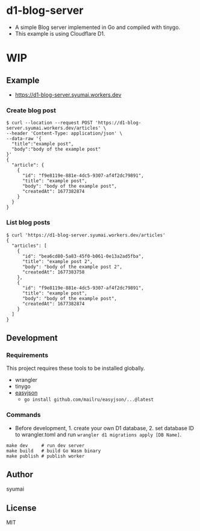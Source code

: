 # d1-blog-server

* A simple Blog server implemented in Go and compiled with tinygo.
* This example is using Cloudflare D1.

# WIP

## Example

* https://d1-blog-server.syumai.workers.dev

### Create blog post

```
$ curl --location --request POST 'https://d1-blog-server.syumai.workers.dev/articles' \
--header 'Content-Type: application/json' \
--data-raw '{
  "title":"example post",
  "body":"body of the example post"
}'
{
  "article": {
    {
      "id": "f9e8119e-881e-4dc5-9307-af4f2dc79891",
      "title": "example post",
      "body": "body of the example post",
      "createdAt": 1677382874
    }
  }
}
```

### List blog posts

```
$ curl 'https://d1-blog-server.syumai.workers.dev/articles'
{
  "articles": [
    {
      "id": "bea6cd80-5a83-45f0-b061-0e13a2ad5fba",
      "title": "example post 2",
      "body": "body of the example post 2",
      "createdAt": 1677383758
    },
    {
      "id": "f9e8119e-881e-4dc5-9307-af4f2dc79891",
      "title": "example post",
      "body": "body of the example post",
      "createdAt": 1677382874
    }
  ]
}
```

## Development

### Requirements

This project requires these tools to be installed globally.

* wrangler
* tinygo
* [easyjson](https://github.com/mailru/easyjson)
  - `go install github.com/mailru/easyjson/...@latest`

### Commands

* Before development, 1. create your own D1 database, 2. set database ID to wrangler.toml and run `wrangler d1 migrations apply [DB Name]`.

```
make dev     # run dev server
make build   # build Go Wasm binary
make publish # publish worker
```

## Author

syumai

## License

MIT
